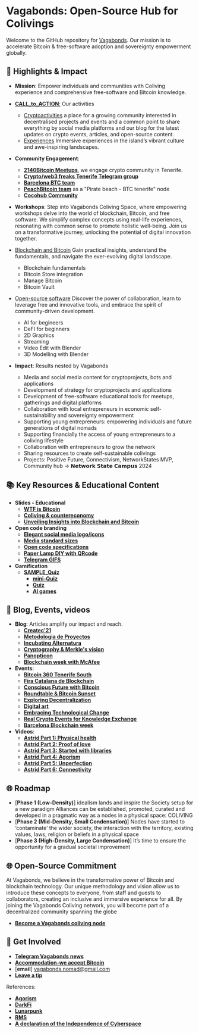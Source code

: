 # Vagabonds: Open-Source Hub for Colivings

Welcome to the GitHub repository for [Vagabonds](https://vagabonds.undervan.me/). Our mission is to accelerate Bitcoin & free-software adoption and sovereignty empowerment globally. 

## 🌟 Highlights & Impact

- **Mission**: Empower individuals and communities with Coliving experience and comprehensive free-software and Bitcoin knowledge.
- [**CALL_to_ACTION**:](https://vagabonds.undervan.me/experiences-services-activities-tech/experiences-tenerife) Our activities
    - [Cryptoactivities](https://vagabonds.undervan.me/experiences-services-activities-tech/#crypto-activities) a place for a growing community interested in decentralised projects and events and a common point to share everything by social media platforms and our blog for the latest updates on crypto events, articles, and open-source content.
    - [Experiences](https://vagabonds.undervan.me/experiences-services-activities-tech/#experiences-tenerife) Immersive experiences in the island’s vibrant culture and awe-inspiring landscapes. 

- **Community Engagement**: 
    - [**2140Bitcoin Meetups**](https://2140meetups.com/comunidad/6856/), we engage crypto community in Tenerife.
    - [**Crypto/web3 freaks Tenerife Telegram group**](https://linktr.bitcoinbarcelona.xyz/)
    - [**Barcelona BTC team**](https://t.me/+yoREyEBRsLJiZTg0)
    - [**PeachBitcoin team**](https://peachbitcoin.com) as a "Pirate beach - BTC tenerife" node
    - [**Cocohub Community**](https://cocohub.io/europe/spain/tenerife/vagabonds)
 
- **Workshops**: Step into Vagabonds Coliving Space, where empowering workshops delve into the world of blockchain, Bitcoin, and free software. We simplify complex concepts using real-life experiences, resonating with common sense to promote holistic well-being. Join us on a transformative journey, unlocking the potential of digital innovation together.
 - [Blockchain and Bitcoin](https://vagabonds.undervan.me/workshops-technology-digital-innovation/#blockchain-bitcoin) 
Gain practical insights, understand the fundamentals, and navigate the ever-evolving digital landscape.
    - Blockchain fundamentals
    - Bitcoin Store integration
    - Manage Bitcoin
    - Bitcoin Vault
 - [Open-source software](https://vagabonds.undervan.me/workshops-technology-digital-innovation/#open-source)
Discover the power of collaboration, learn to leverage free and innovative tools, and embrace the spirit of community-driven development.
    - AI for begineers
    - DeFI for beginners
    - 2D Graphics
    - Streaming
    - Video Edit with Blender
    - 3D Modelling with Blender

- **Impact**: Results nested by Vagabonds
    - Media and social media content for cryptoprojects, bots and applications
    - Development of strategy for cryptoprojects and applications
    - Development of free-software educational tools for meetups, gatherings and digital platforms
    - Collaboration with local entrepreneurs in economic self-sustainability and sovereignty empowerment
    - Supporting young entrepreneurs: empowering individuals and future generations of digital nomads
    - Supporting financially the access of young entrepreneurs to a coliving lifestyle
    - Collaboration with entrepreneurs to grow the network
    - Sharing resources to create self-sustainable colivings
    - Projects: Positive Future, Connectivism, NetworkStates MVP, Community hub -> 𝗡𝗲𝘁𝘄𝗼𝗿𝗸 𝗦𝘁𝗮𝘁𝗲 𝗖𝗮𝗺𝗽𝘂𝘀 2024
  

## 📚 Key Resources & Educational Content
- **Slides - Educational**
    - [**WTF is Bitcoin**](https://github.com/VagabondsExplorer/Resources/blob/main/WTFisBTC_LiBpresentation.svg)
    - [**Coliving & countereconomy**](https://github.com/VagabondsExplorer/Resources)
    - [**Unveiling Insights into Blockchain and Bitcoin**](https://vagabonds.undervan.me/2022/11/20/exploring-blockchain-bitcoin/)
 - **Open code branding**
    - [**Elegant social media logo/icons**](https://github.com/VagabondsExplorer/Resources/blob/main/elegant_social_media_sizes.html)
    - [**Media standard sizes**](https://github.com/VagabondsExplorer/Resources/blob/main/webMediasizes.tar.xz)
    - [**Open code specifications**](https://github.com/VagabondsExplorer/Resources/blob/main/specifications.html) 
    - [**Paper Lamp DIY with QRcode**](https://github.com/VagabondsExplorer/Resources/blob/main/PaperlampA4.svg)
    - [**Telegram GIFS**](https://github.com/VagabondsExplorer/Resources/)
  - **Gamification** 
    - [**SAMPLE_Quiz**](https://vagabonds.undervan.me/quiz/MiniQuizz/)
        - [**mini-Quiz**](https://github.com/VagabondsExplorer/Resources/blob/main/MiniQuizz.zip)
        - [**Quiz**](https://github.com/VagabondsExplorer/Resources/blob/main/VagaQuizz_V6.zip)
        - [**AI games**](https://github.com/VagabondsExplorer/Resources/)

## 🤝 Blog, Events, videos

- **Blog**: Articles amplify our impact and reach.
  - [**Createc'21**](https://undervan.me/createc21/)
  - [**Metodologia de Proyectos**](https://undervan.me/metodologia-de-proyectos/)
  - [**Incubating Alternatura**](https://undervan.me/undervan-con-alternatura/)
  - [**Cryptography & Merkle's vision**](https://undervan.me/new-form-of-life/)
  - [**Panopticon**](https://undervan.me/panopticon/)
  - [**Blockchain week with McAfee**](https://undervan.me/john-mcafee-gives-speech-at-the-barcelona-blockchain-week-2019/)
- **Events**:
  - [**Bitcoin 360 Tenerife South**](https://2140meetups.com/meetup/7161/)
  - [**Fira Catalana de Blockchain**](https://www.bxcat.cat/)
  - [**Conscious Future with Bitcoin**](https://2140meetups.com/meetup/6949/)
  - [**Roundtable & Bitcoin Sunset**](https://2140meetups.com/meetup/6894/)
  - [**Exploring Decentralization**](https://vagabonds.undervan.me/2023/09/25/conscious-future/) 
  - [**Digital art**](https://vagabonds.undervan.me/2023/06/18/digital-art-recycling-technologies-and-3d-printing/)
  - [**Embracing Technological Change**](https://vagabonds.undervan.me/2022/12/22/positive-future-mindset/)
  - [**Real Crypto Events for Knowledge Exchange**](https://vagabonds.undervan.me/2022/11/14/empowering-crypto-events-tenerife/)
  - [**Barcelona Blockchain week**](https://undervan.me/democracy-for-all-at-the-barcelona-blockchain-week/)
- **Videos**:
  - [**Astrid Part 1: Physical health**](https://youtu.be/tcRNg0Gvyrg?si=fcjqdvRetBQLLdYQ)
  - [**Astrid Part 2: Proof of love**](https://youtu.be/wUxOv-EEH9I?si=8SekOdFox980wSQe)
  - [**Astrid Part 3: Started with libraries**](https://youtu.be/Vr64B_KXH9s?si=R-NCYW4pwlO2YZGU)
  - [**Astrid Part 4: Agorism**](https://youtu.be/xrfMT_V2N6E?si=QwE-UpRx-cA34yk8)
  - [**Astrid Part 5: Unperfection**](https://youtu.be/1AlSQgZe0HQ?si=cZiUgkunPSHAP6PD)
  - [**Astrid Part 6: Connectivity**](https://youtu.be/nL6i_mpppew?si=Q7h12-ZRx3CEOBCK)
  
 
## 🌐 Roadmap
 - [**Phase 1 (Low-Density)**] idealism lands and inspire the Society setup for a new paradigm 
Alliances can be established, promoted, curated and developed in a pragmatic way as a nodes in a physical space: COLIVING
 - [**Phase 2 (Mid-Density, Small Condensation)**] Nodes have started to ‘contaminate’ the wider society, the interaction with the territory, existing values, laws, religion or beliefs in a physical space
 - [**Phase 3 (High-Density, Large Condensation)**] It’s time to ensure the opportunity for a gradual societal improvement
 
## 🌐 Open-Source Commitment
At Vagabonds, we believe in the transformative power of Bitcoin and blockchain technology. Our unique methodology and vision allow us to introduce these concepts to everyone, from staff and guests to collaborators, creating an inclusive and immersive experience for all.
By joining the Vagabonds Coliving network, you will become part of a decentralized community spanning the globe
 - [**Become a Vagabonds coliving node**](https://vagabonds.undervan.me/white-hat-manager/) 


## 🙌 Get Involved
  - [**Telegram Vagabonds news**](https://t.me/+f6V0gjlYTsRmM2Y0) 
  - [**Accommodation-we accept Bitcoin**](https://vagabonds.undervan.me/booking-form/)
  - [**email**] vagabonds.nomad@gmail.com
  - [**Leave a tip**](https://getalby.com/p/undervan)

References:
- [**Agorism**](https://agorist.xyz/)
- [**DarkFi**](https://dark.fi/)
- [**Lunarpunk**](https://lunardao.net/index.html)
- [**RMS**](https://stallman.org/)
- [**A declaration of the Independence of Cyberspace**](https://www.eff.org/cyberspace-independence/)
